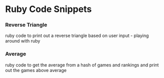 # Ruby Code Snippets
### Reverse Triangle
ruby code to print out a reverse triangle based on user input - playing around with ruby

### Average
ruby code to get the average from a hash of games and rankings and print out the games above average
